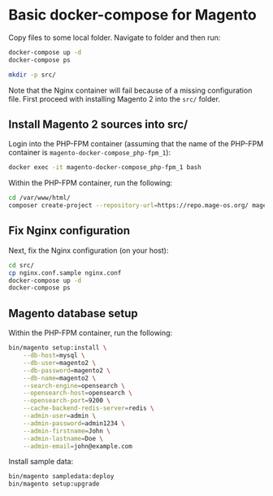 # Basic docker-compose for Magento

Copy files to some local folder. Navigate to folder and then run:

```bash
docker-compose up -d
docker-compose ps

mkdir -p src/
```

Note that the Nginx container will fail because of a missing configuration file. First proceed with
installing Magento 2 into the `src/` folder.

## Install Magento 2 sources into src/
Login into the PHP-FPM container (assuming that the name of the PHP-FPM container is `magento-docker-compose_php-fpm_1`):
```bash
docker exec -it magento-docker-compose_php-fpm_1 bash
```

Within the PHP-FPM container, run the following:
```bash
cd /var/www/html/
composer create-project --repository-url=https://repo.mage-os.org/ magento/project-community-edition .
```

## Fix Nginx configuration
Next, fix the Nginx configuration (on your host):
```bash
cd src/
cp nginx.conf.sample nginx.conf
docker-compose up -d
docker-compose ps
```

## Magento database setup
Within the PHP-FPM container, run the following:
```bash
bin/magento setup:install \
    --db-host=mysql \
    --db-user=magento2 \
    --db-password=magento2 \
    --db-name=magento2 \
    --search-engine=opensearch \
    --opensearch-host=opensearch \
    --opensearch-port=9200 \
    --cache-backend-redis-server=redis \
    --admin-user=admin \
    --admin-password=admin1234 \
    --admin-firstname=John \
    --admin-lastname=Doe \
    --admin-email=john@example.com
```

Install sample data:
```bash
bin/magento sampledata:deploy
bin/magento setup:upgrade
```


